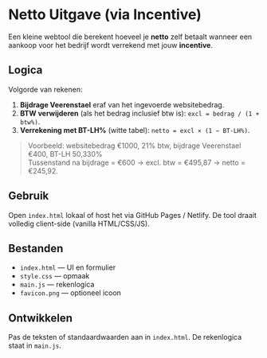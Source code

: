 # Netto Uitgave (via Incentive)

Een kleine webtool die berekent hoeveel je **netto** zelf betaalt wanneer een aankoop
voor het bedrijf wordt verrekend met jouw **incentive**.

## Logica

Volgorde van rekenen:
1. **Bijdrage Veerenstael** eraf van het ingevoerde websitebedrag.
2. **BTW verwijderen** (als het bedrag inclusief btw is): `excl = bedrag / (1 + btw%)`.
3. **Verrekening met BT-LH%** (witte tabel): `netto = excl × (1 − BT-LH%)`.

> Voorbeeld: websitebedrag €1000, 21% btw, bijdrage Veerenstael €400, BT-LH 50,330%  
> Tussenstand na bijdrage = €600 → excl. btw = €495,87 → netto = €245,92.

## Gebruik

Open `index.html` lokaal of host het via GitHub Pages / Netlify.
De tool draait volledig client-side (vanilla HTML/CSS/JS).

## Bestanden

- `index.html` — UI en formulier
- `style.css` — opmaak
- `main.js` — rekenlogica
- `favicon.png` — optioneel icoon

## Ontwikkelen

Pas de teksten of standaardwaarden aan in `index.html`. De rekenlogica staat in `main.js`.
